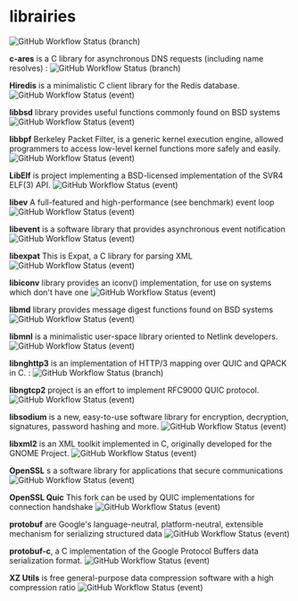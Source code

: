 # librairies
![GitHub Workflow Status (branch)](https://img.shields.io/github/workflow/status/vpolaris/librairies/Build%20development%20environment/main?label=Build%20development%20environment%20&style=plastic)

**c-ares** is a C library for asynchronous DNS requests (including name resolves) :
![GitHub Workflow Status (branch)](https://img.shields.io/github/workflow/status/vpolaris/librairies/Compile%20c-ares%20librairies/main?label=c-ares&style=plastic)

**Hiredis** is a minimalistic C client library for the Redis database.
![GitHub Workflow Status (event)](https://img.shields.io/github/workflow/status/vpolaris/librairies/Compile%20hiredis%20library?event=push&label=hiredis&style=plastic)

**libbsd** library provides useful functions commonly found on BSD systems
![GitHub Workflow Status (event)](https://img.shields.io/github/workflow/status/vpolaris/librairies/Compile%20libbsd%20library?event=push&label=libbsd&style=plastic)

**libbpf** Berkeley Packet Filter, is a generic kernel execution engine, allowed programmers to access low-level kernel functions more safely and easily.
![GitHub Workflow Status (event)](https://img.shields.io/github/workflow/status/vpolaris/librairies/Compile%20libbpf%20library?event=push&label=libbpf&style=plastic)

**LibElf** is project implementing a BSD-licensed implementation of the SVR4 ELF(3) API.
![GitHub Workflow Status (event)](https://img.shields.io/github/workflow/status/vpolaris/librairies/Compile%20libelf%20library?event=push&label=libelf&style=plastic)

**libev** A full-featured and high-performance (see benchmark) event loop
![GitHub Workflow Status (event)](https://img.shields.io/github/workflow/status/vpolaris/librairies/Compile%20libev%20library?event=push&label=libev&style=plastic)

**libevent** is a software library that provides asynchronous event notification
![GitHub Workflow Status (event)](https://img.shields.io/github/workflow/status/vpolaris/librairies/Compile%20libevent%20library?event=push&label=libevent&style=plastic)

**libexpat** This is Expat, a C library for parsing XML
![GitHub Workflow Status (event)](https://img.shields.io/github/workflow/status/vpolaris/librairies/Compile%20libexpat%20library?event=push&label=libexpat&style=plastic)

**libiconv** library provides an iconv() implementation, for use on systems which don't have one
![GitHub Workflow Status (event)](https://img.shields.io/github/workflow/status/vpolaris/librairies/Compile%20libiconv%20library?event=push&label=libiconv&style=plastic)

**libmd** library provides message digest functions found on BSD systems 
![GitHub Workflow Status (event)](https://img.shields.io/github/workflow/status/vpolaris/librairies/Compile%20libmd%20library?event=push&label=libmd&style=plastic)

**libmnl** is a minimalistic user-space library oriented to Netlink developers.
![GitHub Workflow Status (event)](https://img.shields.io/github/workflow/status/vpolaris/librairies/Compile%20libmnl%20library?event=push&label=libmnl&style=plastic)

**libnghttp3** is an implementation of HTTP/3 mapping over QUIC and QPACK in C. :
![GitHub Workflow Status (branch)](https://img.shields.io/github/workflow/status/vpolaris/librairies/Compile%20libnghttp3%20librairies/main?label=libnghttp3%20%20&style=plastic)

**libngtcp2** project is an effort to implement RFC9000 QUIC protocol.
![GitHub Workflow Status (event)](https://img.shields.io/github/workflow/status/vpolaris/librairies/Compile%20libngtcp2%20library?event=push&label=libngtcp2&style=plastic)

**libsodium** is a new, easy-to-use software library for encryption, decryption, signatures, password hashing and more.
![GitHub Workflow Status (event)](https://img.shields.io/github/workflow/status/vpolaris/librairies/Compile%20libsodium%20library?event=push&label=libsodium&style=plastic)

**libxml2** is an XML toolkit implemented in C, originally developed for the GNOME Project.
![GitHub Workflow Status (event)](https://img.shields.io/github/workflow/status/vpolaris/librairies/Compile%20libxml2%20library?event=push&label=libxml2&style=plastic)

**OpenSSL**  s a software library for applications that secure communications
![GitHub Workflow Status (event)](https://img.shields.io/github/workflow/status/vpolaris/librairies/Compile%20openssl%20librairies?event=push&label=openssl&style=plastic)

**OpenSSL Quic** This fork can be used by QUIC implementations for connection handshake
![GitHub Workflow Status (event)](https://img.shields.io/github/workflow/status/vpolaris/librairies/Compile%20openssl-quic%20librairies?event=push&label=openssl-quic&style=plastic)

**protobuf** are Google's language-neutral, platform-neutral, extensible mechanism for serializing structured data
![GitHub Workflow Status (event)](https://img.shields.io/github/workflow/status/vpolaris/librairies/Compile%20protobuf%20library?event=push&label=protobuf&style=plastic)

**protobuf-c**, a C implementation of the Google Protocol Buffers data serialization format.
![GitHub Workflow Status (event)](https://img.shields.io/github/workflow/status/vpolaris/librairies/Compile%20protobufc%20library?event=push&label=protobufc&style=plastic)


**XZ Utils** is free general-purpose data compression software with a high compression ratio
![GitHub Workflow Status (event)](https://img.shields.io/github/workflow/status/vpolaris/librairies/Compile%20xzutil%20library?event=push&label=xzutil&style=plastic)

